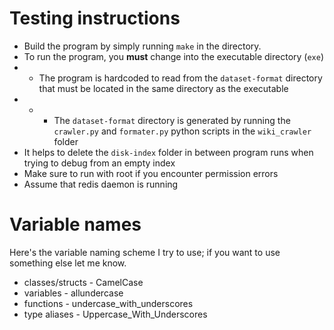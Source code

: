 # Testing instructions

* Build the program by simply running `make` in the directory.
* To run the program, you **must** change into the executable directory (`exe`)
* * The program is hardcoded to read from the `dataset-format` directory that must be located in the same directory as the executable
* * * The `dataset-format` directory is generated by running the `crawler.py` and `formater.py` python scripts in the `wiki_crawler` folder
* It helps to delete the `disk-index` folder in between program runs when trying to debug from an empty index
* Make sure to run with root if you encounter permission errors
* Assume that redis daemon is running

# Variable names
Here's the variable naming scheme I try to use; if you want to use something else let me know.

* classes/structs - CamelCase
* variables - allundercase
* functions - undercase_with_underscores
* type aliases - Uppercase_With_Underscores